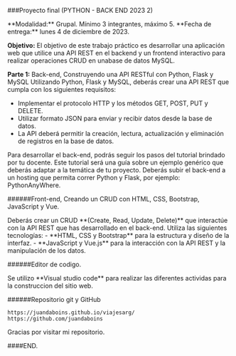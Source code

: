 ###Proyecto final (PYTHON - BACK END 2023 2)
<p>
**Modalidad:** Grupal. Mínimo 3 integrantes, máximo 5.
**Fecha de entrega:** lunes 4 de diciembre de 2023.

**Objetivo:** El objetivo de este trabajo práctico es desarrollar una aplicación web que utilice una API REST en el backend y un frontend interactivo para realizar operaciones CRUD en unabase de datos MySQL.

**Parte 1:** 
Back-end, Construyendo una API RESTful con Python, Flask y MySQL
Utilizando Python, Flask y MySQL, deberás crear una API REST que cumpla con los siguientes
requisitos:
- Implementar el protocolo HTTP y los métodos GET, POST, PUT y DELETE.
- Utilizar formato JSON para enviar y recibir datos desde la base de datos.
- La API deberá permitir la creación, lectura, actualización y eliminación de registros en la base de datos.

Para desarrollar el back-end, podrás seguir los pasos del tutorial brindado por tu docente. Este tutorial será una guía sobre un ejemplo genérico que deberás adaptar a la temática de tu proyecto. Deberás subir el back-end a un hosting que permita correr Python y Flask, por ejemplo: PythonAnyWhere.
</p>

######Front-end, Creando un CRUD con HTML, CSS, Bootstrap, JavaScript y Vue.
<P>
Deberás crear un CRUD **(Create, Read, Update, Delete)** que interactúe con la API REST que has
desarrollado en el back-end. Utiliza las siguientes tecnologías:
- **HTML, CSS y Bootstrap** para la estructura y diseño de la interfaz.
- **JavaScript y Vue.js** para la interacción con la API REST y la manipulación de los datos.
</P>

######Editor de codigo.
<p>
Se utilizo **Visual studio code** para realizar las diferentes actividas para la construccion del sitio web.
</p>

######Repositorio git y GitHub
``` 
https://juandaboins.github.io/viajesarg/
https://github.com/juandaboins
```

<p>
Gracias por visitar mi repositorio.
</p>
####END.
